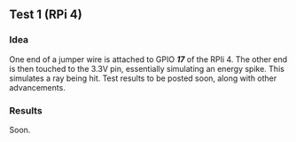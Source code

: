 ## Test 1 (RPi 4)

### Idea

One end of a jumper wire is attached to GPIO **_17_** of the RPIi 4. The other end is then touched to the 3.3V pin, essentially 
simulating an energy spike. This simulates a ray being hit. Test results to be posted soon, along with other advancements.

### Results

Soon.
